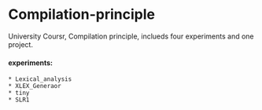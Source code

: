 # Compilation-principle
University Coursr, Compilation principle, inclueds four experiments and one project.

#### experiments: <br>  
    * Lexical_analysis
    * XLEX_Generaor  
  	* tiny
  	* SLR1
